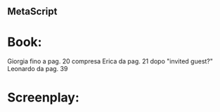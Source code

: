 ## MetaScript

# Book: 
Giorgia fino a pag. 20 compresa
Erica da pag. 21 dopo "invited guest?"
Leonardo da pag. 39 

# Screenplay:


